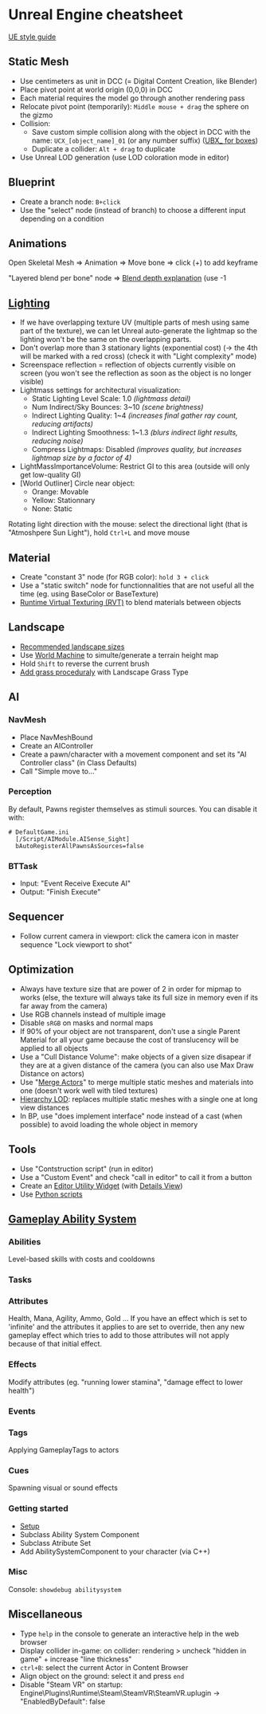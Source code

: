 # Unreal Engine cheatsheet

[UE style guide](https://github.com/Allar/ue5-style-guide)

## Static Mesh
- Use centimeters as unit in DCC (= Digital Content Creation, like Blender)
- Place pivot point at world origin (0,0,0) in DCC
- Each material requires the model go through another rendering pass
- Relocate pivot point (temporarily): `Middle mouse + drag` the sphere on the gizmo
- Collision:
  - Save custom simple collision along with the object in DCC with the name: `UCX_[object_name]_01` (or any number suffix) ([UBX_ for boxes](https://docs.unrealengine.com/4.26/en-US/WorkingWithContent/Importing/FBX/StaticMeshes/#collision))
  - Duplicate a collider: `Alt + drag` to duplicate
- Use Unreal LOD generation (use LOD coloration mode in editor)

## Blueprint
- Create a branch node: `B+click`
- Use the "select" node (instead of branch) to choose a different input depending on a condition

## Animations
Open Skeletal Mesh => Animation => Move bone => click (+) to add keyframe

"Layered blend per bone" node => [Blend depth explanation](https://www.youtube.com/watch?v=ffuq5k-j0AY&t=3627s&ab_channel=UnrealEngine) (use -1

## [Lighting](https://docs.unrealengine.com/4.26/en-US/BuildingWorlds/LightingAndShadows/)
- If we have overlapping texture UV (multiple parts of mesh using same part of the texture), we can let Unreal auto-generate the lightmap so the lighting won't be the same on the overlapping parts. 
- Don't overlap more than 3 stationary lights (exponential cost) (-> the 4th will be marked with a red cross) (check it with "Light complexity" mode)
- Screenspace reflection = reflection of objects currently visible on screen (you won't see the reflection as soon as the object is no longer visible)
- Lightmass settings for architectural visualization:
  - Static Lighting Level Scale: 1.0 *(lightmass detail)*
  - Num Indirect/Sky Bounces: 3~10 *(scene brightness)*
  - Indirect Lighting Quality: 1~4 *(increases final gather ray count, reducing artifacts)*
  - Indirect Lighting Smoothness: 1~1.3 *(blurs indirect light results, reducing noise)*
  - Compress Lightmaps: Disabled *(improves quality, but increases lightmap size by a factor of 4)*
- LightMassImportanceVolume: Restrict GI to this area (outside will only get low-quality GI)
- [World Outliner] Circle near object:
  - Orange: Movable
  - Yellow: Stationnary
  - None: Static
   
 Rotating light direction with the mouse: select the directional light (that is "Atmoshpere Sun Light"), hold `Ctrl+L` and move mouse
 
## Material
- Create "constant 3" node (for RGB color): `hold 3 + click`
- Use a "static switch" node for functionnalities that are not useful all the time (eg. using BaseColor or BaseTexture)
- [Runtime Virtual Texturing (RVT)](https://www.youtube.com/watch?v=xYuIDFzKaF4&ab_channel=UnrealSensei) to blend materials between objects

## Landscape
- [Recommended landscape sizes](https://docs.unrealengine.com/4.26/en-US/BuildingWorlds/Landscape/TechnicalGuide/#recommendedlandscapesizes)
- Use [World Machine](https://www.world-machine.com/) to simulte/generate a terrain height map
- Hold `Shift` to reverse the current brush
- [Add grass proceduraly](https://learn.unrealengine.com/course/3590620/module/6960224) with Landscape Grass Type

## AI
### NavMesh
- Place NavMeshBound
- Create an AIController
- Create a pawn/character with a movement component and set its "AI Controller class" (in Class Defaults)
- Call "Simple move to..."

### Perception
By default, Pawns register themselves as stimuli sources. You can disable it with:
```
# DefaultGame.ini
  [/Script/AIModule.AISense_Sight]
  bAutoRegisterAllPawnsAsSources=false
```

### BTTask
- Input: "Event Receive Execute AI"
- Output: "Finish Execute"

## Sequencer
- Follow current camera in viewport: click the camera icon in master sequence "Lock viewport to shot"

## Optimization
- Always have texture size that are power of 2 in order for mipmap to works (else, the texture will always take its full size in memory even if its far away from the camera)
- Use RGB channels instead of multiple image
- Disable `sRGB` on masks and normal maps
- If 90% of your object are not transparent, don't use a single Parent Material for all your game because the cost of translucency will be applied to all objects
- Use a "Cull Distance Volume": make objects of a given size disapear if they are at a given distance of the camera (you can also use Max Draw Distance on actors)
- Use "[Merge Actors](https://docs.unrealengine.com/4.26/en-US/Basics/Actors/Merging/)" to merge multiple static meshes and materials into one (doesn't work well with tiled textures)
- [Hierarchy LOD](https://docs.unrealengine.com/4.26/en-US/BuildingWorlds/HLOD/): replaces multiple static meshes with a single one at long view distances
- In BP, use "does implement interface" node instead of a cast (when possible) to avoid loading the whole object in memory

## Tools
- Use "Contstruction script" (run in editor)
- Use a "Custom Event" and check "call in editor" to call it from a button
- Create an [Editor Utility Widget](https://docs.unrealengine.com/4.26/en-US/InteractiveExperiences/UMG/UserGuide/EditorUtilityWidgets/) (with [Details View](https://filipsivak.medium.com/unreal-how-to-use-details-view-and-single-property-view-in-editor-utility-widget-38c47ba8dfe5))
- Use [Python scripts](https://docs.unrealengine.com/4.26/en-US/ProductionPipelines/ScriptingAndAutomation/Python/)

## [Gameplay Ability System](https://github.com/tranek/GASDocumentation)

### Abilities
Level-based skills with costs and cooldowns 

### Tasks

### Attributes
Health, Mana, Agility, Ammo, Gold ...
If you have an effect which is set to 'infinite' and the attributes it applies to are set to override, then any new gameplay effect which tries to add to those attributes will not apply because of that initial effect.

### Effects
Modify attributes (eg. "running lower stamina", "damage effect to lower health")

### Events

### Tags
Applying GameplayTags to actors

### Cues
Spawning visual or sound effects

### Getting started
- [Setup](https://github.com/tranek/GASDocumentation#3-setting-up-a-project-using-gas)
- Subclass Ability System Component
- Subclass Atribute Set
- Add AbilitySystemComponent to your character (via C++)

### Misc
Console: `showdebug abilitysystem`




## Miscellaneous
- Type `help` in the console to generate an interactive help in the web browser
- Display collider in-game: on collider: rendering > uncheck "hidden in game" + increase "line thickness"
- `ctrl+B`: select the current Actor in Content Browser
- Align object on the ground: select it and press `end`
- Disable "Steam VR" on startup: Engine\Plugins\Runtime\Steam\SteamVR\SteamVR.uplugin -> "EnabledByDefault": false
